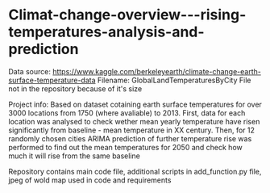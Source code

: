 # Climat-change-overview---rising-temperatures-analysis-and-prediction

Data source: https://www.kaggle.com/berkeleyearth/climate-change-earth-surface-temperature-data
Filename: GlobalLandTemperaturesByCity
File not in the repository because of it's size

Project info:
Based on dataset cotaining earth surface temperatures for over 3000 locations from 1750 (where avaliable) to 2013. First, data for each location was analysed to check wether mean yearly temperature have risen significantly from baseline - mean temperature in XX century. Then, for 12 randomly chosen cities ARIMA prediction of further temperature rise was performed to find out the mean temperatures for 2050 and check how much it will rise from the same baseline

Repository contains main code file, additional scripts in add_function.py file, jpeg of wold map used in code and requirements
